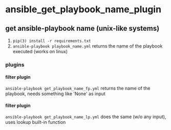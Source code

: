 # ansible_get_playbook_name_plugin  
## get ansible-playbook name (unix-like systems)  

1. `pip(3) install -r requirements.txt`  
2. `ansible-playbook playbook_name.yml` returns the name of the playbook executed (works on linux)  

### plugins  
#### filter plugin  
`ansible-playbook get_playbook_name_fp.yml` returns the name of the playbook, needs something like 'None' as input  

#### filter plugin  
`ansible-playbook get_playbook_name_lp.yml` does the same (w/o any input), uses lookup built-in function
